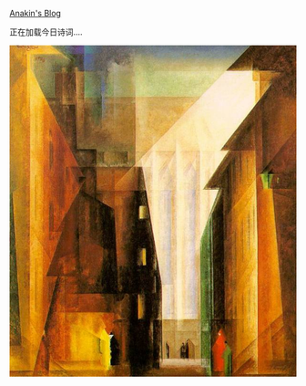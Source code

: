 [Anakin's Blog](http://anakinyang.github.io)

<span id="jinrishici-sentence">正在加载今日诗词....</span>

![](_image/cover.jpg)
